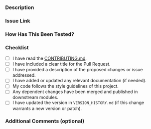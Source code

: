 <!--
  Thank you for your contribution!
  Please fill out this template so we can review your changes more efficiently.
-->

### Description
<!-- Provide a concise summary of your changes. -->

### Issue Link
<!--
  If this PR addresses an existing issue, please link to it here.
  Example: Closes #123
-->

### How Has This Been Tested?
<!--
  Describe the tests you performed to verify your changes.
  This can include local tests, CI/CD pipeline runs, etc.
-->

### Checklist

- [ ] I have read the [CONTRIBUTING.md](../CONTRIBUTING.md).
- [ ] I have included a clear title for the Pull Request.
- [ ] I have provided a description of the proposed changes or issue addressed.
- [ ] I have added or updated any relevant documentation (if needed).
- [ ] My code follows the style guidelines of this project.
- [ ] Any dependent changes have been merged and published in downstream modules.
- [ ] I have updated the version in `VERSION_HISTORY.md` (if this change warrants a new version or patch).

### Additional Comments (optional)
<!-- Add any other context or screenshots about the pull request here. -->
